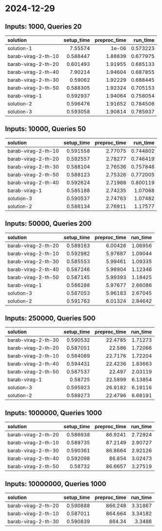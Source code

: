 # 2024-12-29

## Inputs: 1000, Queries 20

| solution            |   setup_time |   preproc_time |   run_time |
|:--------------------|-------------:|---------------:|-----------:|
| solution-1          |     7.55574  |        1e-06   |   0.573223 |
| barab-virag-2-th-10 |     0.588447 |        1.88839 |   0.677975 |
| barab-virag-2-th-20 |     0.601493 |        1.91955 |   0.685133 |
| barab-virag-2-th-40 |     7.90214  |        1.94604 |   0.687855 |
| barab-virag-2-th-30 |     0.59062  |        1.92229 |   0.688445 |
| barab-virag-2-th-50 |     0.588305 |        1.92324 |   0.705153 |
| barab-virag-1       |     0.592937 |        1.94064 |   0.758054 |
| solution-2          |     0.596476 |        1.91652 |   0.784506 |
| solution-3          |     0.593058 |        1.90814 |   0.785937 |

## Inputs: 10000, Queries 50

| solution            |   setup_time |   preproc_time |   run_time |
|:--------------------|-------------:|---------------:|-----------:|
| barab-virag-2-th-10 |     0.591558 |        2.77075 |   0.744802 |
| barab-virag-2-th-20 |     0.592557 |        2.78277 |   0.746419 |
| barab-virag-2-th-30 |     0.588104 |        2.76536 |   0.757848 |
| barab-virag-2-th-50 |     0.588123 |        2.75326 |   0.772005 |
| barab-virag-2-th-40 |     0.592624 |        2.71988 |   0.800119 |
| barab-virag-1       |     0.585188 |        2.74235 |   1.07068  |
| solution-3          |     0.590537 |        2.74763 |   1.07482  |
| solution-2          |     0.586134 |        2.76911 |   1.17577  |

## Inputs: 50000, Queries 200

| solution            |   setup_time |   preproc_time |   run_time |
|:--------------------|-------------:|---------------:|-----------:|
| barab-virag-2-th-20 |     0.589163 |        6.00426 |    1.06956 |
| barab-virag-2-th-10 |     0.592982 |        5.97687 |    1.09044 |
| barab-virag-2-th-30 |     0.585553 |        5.99461 |    1.09335 |
| barab-virag-2-th-40 |     0.587246 |        5.98904 |    1.12346 |
| barab-virag-2-th-50 |     0.587145 |        5.99393 |    1.18425 |
| barab-virag-1       |     0.586288 |        5.97677 |    2.66086 |
| solution-3          |     0.587053 |        5.96183 |    2.67045 |
| solution-2          |     0.591763 |        6.01324 |    2.84642 |

## Inputs: 250000, Queries 500

| solution            |   setup_time |   preproc_time |   run_time |
|:--------------------|-------------:|---------------:|-----------:|
| barab-virag-2-th-30 |     0.590532 |        22.4785 |    1.71273 |
| barab-virag-2-th-20 |     0.587051 |        22.586  |    1.72066 |
| barab-virag-2-th-10 |     0.584089 |        22.7176 |    1.72204 |
| barab-virag-2-th-40 |     0.594431 |        22.4236 |    1.83663 |
| barab-virag-2-th-50 |     0.587537 |        22.497  |    2.03119 |
| barab-virag-1       |     0.58725  |        22.5899 |    6.13854 |
| solution-3          |     0.595923 |        26.9182 |    6.19116 |
| solution-2          |     0.589273 |        22.4796 |    6.68191 |

## Inputs: 1000000, Queries 1000

| solution            |   setup_time |   preproc_time |   run_time |
|:--------------------|-------------:|---------------:|-----------:|
| barab-virag-2-th-20 |     0.586938 |        86.9241 |    2.72924 |
| barab-virag-2-th-10 |     0.589735 |        87.2149 |    2.90727 |
| barab-virag-2-th-30 |     0.590361 |        86.8664 |    2.92126 |
| barab-virag-2-th-40 |     0.592098 |        86.854  |    3.02473 |
| barab-virag-2-th-50 |     0.58732  |        86.6657 |    3.27519 |

## Inputs: 10000000, Queries 1000

| solution            |   setup_time |   preproc_time |   run_time |
|:--------------------|-------------:|---------------:|-----------:|
| barab-virag-2-th-20 |     0.590888 |        866.248 |    3.31867 |
| barab-virag-2-th-10 |     0.587011 |        864.664 |    3.34182 |
| barab-virag-2-th-30 |     0.590839 |        864.34  |    3.3486  |